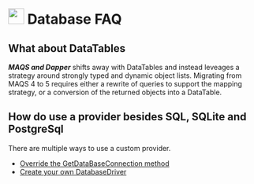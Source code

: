 # <img src="resources/maqslogo.ico" height="32" width="32"> Database FAQ

## What about DataTables
***MAQS and Dapper*** shifts away with DataTables and instead leveages a strategy around strongly typed and dynamic object lists. Migrating from MAQS 4 to 5 requires either a rewrite of queries to support the mapping strategy, or a conversion of the returned objects into a DataTable.

## How do use a provider besides SQL, SQLite and PostgreSql
There are multiple ways to use a custom provider. 

* [Override the GetDataBaseConnection method](MAQS_5/DatabaseBaseTest.md)
* [Create your own DatabaseDriver](MAQS_5/DatabaseDriver.md)